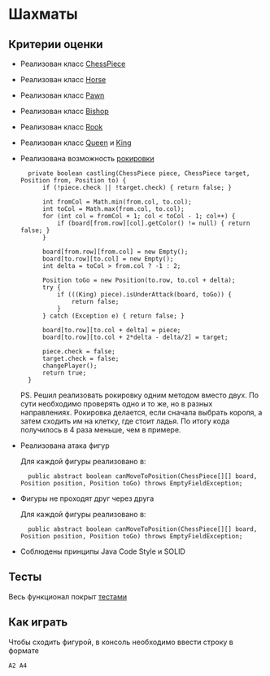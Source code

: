 # Шахматы 

## Критерии оценки

- Реализован класс [ChessPiece](./src/Piece/ChessPiece.java)
- Реализован класс [Horse](./src/Piece/Horse.java)
- Реализован класс [Pawn](./src/Piece/Pawn.java)
- Реализован класс [Bishop](./src/Piece/Bishop.java)
- Реализован класс [Rook](./src/Piece/Rook.java)
- Реализован класс [Queen](./src/Piece/Queen.java) и [King](./src/Piece/King.java)
- Реализована возможность [рокировки](./src/ChessBoard.java)
  ```
    private boolean castling(ChessPiece piece, ChessPiece target, Position from, Position to) {
        if (!piece.check || !target.check) { return false; }

        int fromCol = Math.min(from.col, to.col);
        int toCol = Math.max(from.col, to.col);
        for (int col = fromCol + 1; col < toCol - 1; col++) {
            if (board[from.row][col].getColor() != null) { return false; }
        }

        board[from.row][from.col] = new Empty();
        board[to.row][to.col] = new Empty();
        int delta = toCol > from.col ? -1 : 2;

        Position toGo = new Position(to.row, to.col + delta);
        try {
            if (((King) piece).isUnderAttack(board, toGo)) {
                return false;
            }
        } catch (Exception e) { return false; }

        board[to.row][to.col + delta] = piece;
        board[to.row][to.col + 2*delta - delta/2] = target;

        piece.check = false;
        target.check = false;
        changePlayer();
        return true;
    }
  ```
  PS. Решил реализовать рокировку одним методом вместо двух. По сути необходимо проверять одно и то же, но 
  в разных направлениях. Рокировка делается, если сначала выбрать короля, 
  а затем сходить им на клетку, где стоит ладья.
  По итогу кода получилось в 4 раза меньше, чем в примере.
  
  
- Реализована атака фигур

  Для каждой фигуры реализовано в:
  ```
    public abstract boolean canMoveToPosition(ChessPiece[][] board, Position position, Position toGo) throws EmptyFieldException;
  ```
- Фигуры не проходят друг через друга

  Для каждой фигуры реализовано в:
  ```
    public abstract boolean canMoveToPosition(ChessPiece[][] board, Position position, Position toGo) throws EmptyFieldException;
  ```
- Соблюдены принципы Java Code Style и SOLID

## Тесты
Весь функционал покрыт [тестами](./src/GameTest.java)

## Как играть
Чтобы сходить фигурой, в консоль необходимо ввести строку в формате
```
A2 A4
```